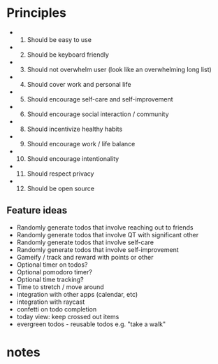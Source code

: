 # Principles

- 1. Should be easy to use
- 2. Should be keyboard friendly
- 3. Should not overwhelm user (look like an overwhelming long list)
- 4. Should cover work and personal life
- 5. Should encourage self-care and self-improvement
- 6. Should encourage social interaction / community
- 8. Should incentivize healthy habits
- 9. Should encourage work / life balance
- 10. Should encourage intentionality
- 11. Should respect privacy
- 12. Should be open source


## Feature ideas
- Randomly generate todos that involve reaching out to friends
- Randomly generate todos that involve QT with significant other
- Randomly generate todos that involve self-care
- Randomly generate todos that involve self-improvement
- Gameify / track and reward with points or other
- Optional timer on todos?
- Optional pomodoro timer?
- Optional time tracking?
- Time to stretch / move around
- integration with other apps (calendar, etc)
- integration with raycast
- confetti on todo completion
- today view: keep crossed out items
- evergreen todos - reusable todos e.g. "take a walk"

# notes
